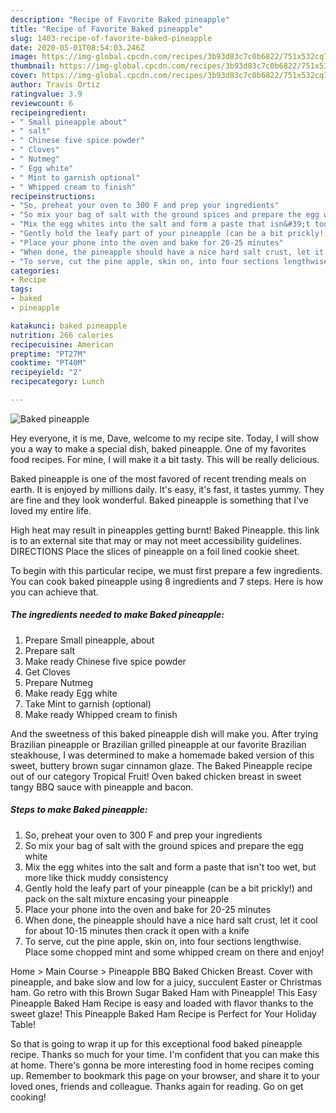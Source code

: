 ```yaml
---
description: "Recipe of Favorite Baked pineapple"
title: "Recipe of Favorite Baked pineapple"
slug: 1403-recipe-of-favorite-baked-pineapple
date: 2020-05-01T08:54:03.246Z
image: https://img-global.cpcdn.com/recipes/3b93d83c7c0b6822/751x532cq70/baked-pineapple-recipe-main-photo.jpg
thumbnail: https://img-global.cpcdn.com/recipes/3b93d83c7c0b6822/751x532cq70/baked-pineapple-recipe-main-photo.jpg
cover: https://img-global.cpcdn.com/recipes/3b93d83c7c0b6822/751x532cq70/baked-pineapple-recipe-main-photo.jpg
author: Travis Ortiz
ratingvalue: 3.9
reviewcount: 6
recipeingredient:
- " Small pineapple about"
- " salt"
- " Chinese five spice powder"
- " Cloves"
- " Nutmeg"
- " Egg white"
- " Mint to garnish optional"
- " Whipped cream to finish"
recipeinstructions:
- "So, preheat your oven to 300 F and prep your ingredients"
- "So mix your bag of salt with the ground spices and prepare the egg white"
- "Mix the egg whites into the salt and form a paste that isn&#39;t too wet, but more like thick muddy consistency"
- "Gently hold the leafy part of your pineapple (can be a bit prickly!) and pack on the salt mixture encasing your pineapple"
- "Place your phone into the oven and bake for 20-25 minutes"
- "When done, the pineapple should have a nice hard salt crust, let it cool for about 10-15 minutes then crack it open with a knife"
- "To serve, cut the pine apple, skin on, into four sections lengthwise. Place some chopped mint and some whipped cream on there and enjoy!"
categories:
- Recipe
tags:
- baked
- pineapple

katakunci: baked pineapple 
nutrition: 266 calories
recipecuisine: American
preptime: "PT27M"
cooktime: "PT40M"
recipeyield: "2"
recipecategory: Lunch

---
```



![Baked pineapple](https://img-global.cpcdn.com/recipes/3b93d83c7c0b6822/751x532cq70/baked-pineapple-recipe-main-photo.jpg)

Hey everyone, it is me, Dave, welcome to my recipe site. Today, I will show you a way to make a special dish, baked pineapple. One of my favorites food recipes. For mine, I will make it a bit tasty. This will be really delicious.

Baked pineapple is one of the most favored of recent trending meals on earth. It is enjoyed by millions daily. It's easy, it's fast, it tastes yummy. They are fine and they look wonderful. Baked pineapple is something that I've loved my entire life.

High heat may result in pineapples getting burnt! Baked Pineapple. this link is to an external site that may or may not meet accessibility guidelines. DIRECTIONS Place the slices of pineapple on a foil lined cookie sheet.


To begin with this particular recipe, we must first prepare a few ingredients. You can cook baked pineapple using 8 ingredients and 7 steps. Here is how you can achieve that.

<!--inarticleads1-->

##### The ingredients needed to make Baked pineapple:

1. Prepare  Small pineapple, about
1. Prepare  salt
1. Make ready  Chinese five spice powder
1. Get  Cloves
1. Prepare  Nutmeg
1. Make ready  Egg white
1. Take  Mint to garnish (optional)
1. Make ready  Whipped cream to finish


And the sweetness of this baked pineapple dish will make you. After trying Brazilian pineapple or Brazilian grilled pineapple at our favorite Brazilian steakhouse, I was determined to make a homemade baked version of this sweet, buttery brown sugar cinnamon glaze. The Baked Pineapple recipe out of our category Tropical Fruit! Oven baked chicken breast in sweet tangy BBQ sauce with pineapple and bacon. 

<!--inarticleads2-->

##### Steps to make Baked pineapple:

1. So, preheat your oven to 300 F and prep your ingredients
1. So mix your bag of salt with the ground spices and prepare the egg white
1. Mix the egg whites into the salt and form a paste that isn&#39;t too wet, but more like thick muddy consistency
1. Gently hold the leafy part of your pineapple (can be a bit prickly!) and pack on the salt mixture encasing your pineapple
1. Place your phone into the oven and bake for 20-25 minutes
1. When done, the pineapple should have a nice hard salt crust, let it cool for about 10-15 minutes then crack it open with a knife
1. To serve, cut the pine apple, skin on, into four sections lengthwise. Place some chopped mint and some whipped cream on there and enjoy!


Home &gt; Main Course &gt; Pineapple BBQ Baked Chicken Breast. Cover with pineapple, and bake slow and low for a juicy, succulent Easter or Christmas ham. Go retro with this Brown Sugar Baked Ham with Pineapple! This Easy Pineapple Baked Ham Recipe is easy and loaded with flavor thanks to the sweet glaze! This Pineapple Baked Ham Recipe is Perfect for Your Holiday Table! 

So that is going to wrap it up for this exceptional food baked pineapple recipe. Thanks so much for your time. I'm confident that you can make this at home. There's gonna be more interesting food in home recipes coming up. Remember to bookmark this page on your browser, and share it to your loved ones, friends and colleague. Thanks again for reading. Go on get cooking!

